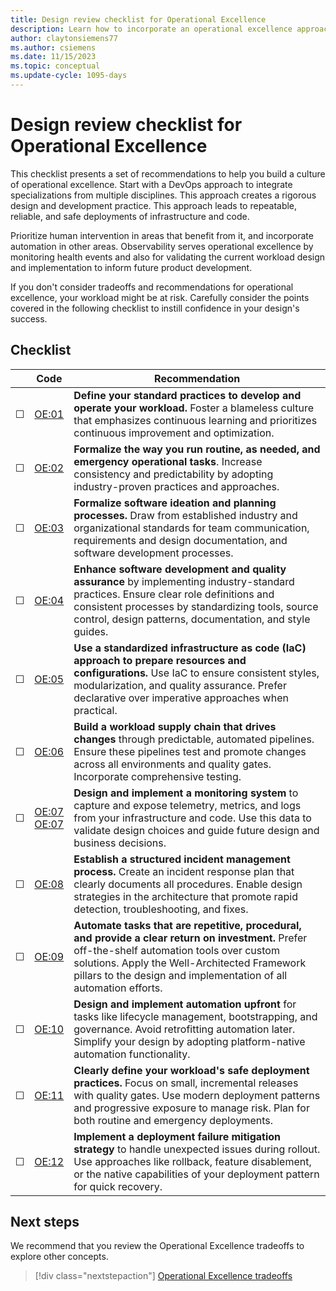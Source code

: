 ```yaml
---
title: Design review checklist for Operational Excellence
description: Learn how to incorporate an operational excellence approach in your workload for repeatable, reliable, and safe deployments of infrastructure and code.
author: claytonsiemens77
ms.author: csiemens
ms.date: 11/15/2023
ms.topic: conceptual
ms.update-cycle: 1095-days  
---
```


# Design review checklist for Operational Excellence  

This checklist presents a set of recommendations to help you build a culture of operational excellence. Start with a DevOps approach to integrate specializations from multiple disciplines. This approach creates a rigorous design and development practice. This approach leads to repeatable, reliable, and safe deployments of infrastructure and code.

Prioritize human intervention in areas that benefit from it, and incorporate automation in other areas. Observability serves operational excellence by monitoring health events and also for validating the current workload design and implementation to inform future product development.

If you don't consider tradeoffs and recommendations for operational excellence, your workload might be at risk. Carefully consider the points covered in the following checklist to instill confidence in your design's success.

## Checklist

|&nbsp;|Code  |Recommendation  |
|-|-|-|
| &#9744; | [OE:01](devops-culture.md)  | **Define your standard practices to develop and operate your workload.** Foster a blameless culture that emphasizes continuous learning and prioritizes continuous improvement and optimization.|
| &#9744; | [OE:02](formalize-operations-tasks.md) | **Formalize the way you run routine, as needed, and emergency operational tasks**. Increase consistency and predictability by adopting industry-proven practices and approaches.   |
| &#9744; | [OE:03](formalize-development-practices.md) | **Formalize software ideation and planning processes.** Draw from established industry and organizational standards for team communication, requirements and design documentation, and software development processes.|
| &#9744; | [OE:04](tools-processes.md) | **Enhance software development and quality assurance** by implementing industry-standard practices. Ensure clear role definitions and consistent processes by standardizing tools, source control, design patterns, documentation, and style guides.|
| &#9744; | [OE:05](infrastructure-as-code-design.md) | **Use a standardized infrastructure as code (IaC) approach to prepare resources and configurations.** Use IaC to ensure consistent styles, modularization, and quality assurance. Prefer declarative over imperative approaches when practical. |
| &#9744; | [OE:06](workload-supply-chain.md) | **Build a workload supply chain that drives changes** through predictable, automated pipelines. Ensure these pipelines test and promote changes across all environments and quality gates. Incorporate comprehensive testing.|
| &#9744; | [OE:07](observability.md) <br> [OE:07](instrument-application.md)  | **Design and implement a monitoring system** to capture and expose telemetry, metrics, and logs from your infrastructure and code. Use this data to validate design choices and guide future design and business decisions.|
| &#9744; | [OE:08](emergency-response.md) | **Establish a structured incident management process.** Create an incident response plan that clearly documents all procedures. Enable design strategies in the architecture that promote rapid detection, troubleshooting, and fixes. |
| &#9744; | [OE:09](automate-tasks.md) | **Automate tasks that are repetitive, procedural, and provide a clear return on investment.** Prefer off-the-shelf automation tools over custom solutions. Apply the Well-Architected Framework pillars to the design and implementation of all automation efforts.|
| &#9744; | [OE:10](enable-automation.md) | **Design and implement automation upfront** for tasks like lifecycle management, bootstrapping, and governance. Avoid retrofitting automation later. Simplify your design by adopting platform-native automation functionality.|
| &#9744; | [OE:11](safe-deployments.md) | **Clearly define your workload's safe deployment practices.** Focus on small, incremental releases with quality gates. Use modern deployment patterns and progressive exposure to manage risk. Plan for both routine and emergency deployments.|
| &#9744; | [OE:12](mitigation-strategy.md)  | **Implement a deployment failure mitigation strategy** to handle unexpected issues during rollout. Use approaches like rollback, feature disablement, or the native capabilities of your deployment pattern for quick recovery.|

## Next steps

We recommend that you review the Operational Excellence tradeoffs to explore other concepts.

> [!div class="nextstepaction"]
> [Operational Excellence tradeoffs](tradeoffs.md)
